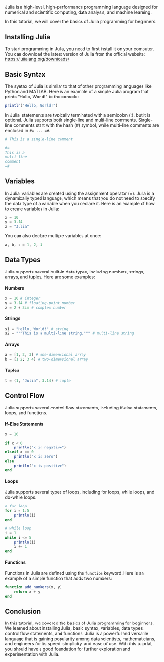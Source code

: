 Julia is a high-level, high-performance programming language designed for numerical and scientific computing, data analysis, and machine learning. 

In this tutorial, we will cover the basics of Julia programming for beginners.

## Installing Julia

To start programming in Julia, you need to first install it on your computer. You can download the latest version of Julia from the official website: https://julialang.org/downloads/

## Basic Syntax

The syntax of Julia is similar to that of other programming languages like Python and MATLAB. Here is an example of a simple Julia program that prints "Hello, World!" to the console:

```julia
println("Hello, World!")
```

In Julia, statements are typically terminated with a semicolon (;), but it is optional. Julia supports both single-line and multi-line comments. Single-line comments start with the hash (#) symbol, while multi-line comments are enclosed in `#= ... =#`.

```julia
# This is a single-line comment

#= 
This is a 
multi-line 
comment
=#
```

## Variables

In Julia, variables are created using the assignment operator (=). Julia is a dynamically typed language, which means that you do not need to specify the data type of a variable when you declare it. Here is an example of how to create variables in Julia:

```julia
x = 10
y = 3.14
z = "Julia"
```

You can also declare multiple variables at once:

```julia
a, b, c = 1, 2, 3
```

## Data Types

Julia supports several built-in data types, including numbers, strings, arrays, and tuples. Here are some examples:

#### Numbers

```julia
x = 10 # integer
y = 3.14 # floating-point number
z = 2 + 3im # complex number
```

#### Strings

```julia
s1 = "Hello, World!" # string
s2 = """This is a multi-line string.""" # multi-line string
```

#### Arrays

```julia
a = [1, 2, 3] # one-dimensional array
b = [1 2; 3 4] # two-dimensional array
```

#### Tuples

```julia
t = (1, "Julia", 3.14) # tuple
```

## Control Flow

Julia supports several control flow statements, including if-else statements, loops, and functions.

#### If-Else Statements

```julia
x = 10

if x < 0
    println("x is negative")
elseif x == 0
    println("x is zero")
else
    println("x is positive")
end
```

#### Loops

Julia supports several types of loops, including for loops, while loops, and do-while loops.

```julia
# for loop
for i = 1:5
    println(i)
end

# while loop
i = 1
while i <= 5
    println(i)
    i += 1
end
```

#### Functions

Functions in Julia are defined using the `function` keyword. Here is an example of a simple function that adds two numbers:

```julia
function add_numbers(x, y)
    return x + y
end
```

## Conclusion

In this tutorial, we covered the basics of Julia programming for beginners. We learned about installing Julia, basic syntax, variables, data types, control flow statements, and functions. Julia is a powerful and versatile language that is gaining popularity among data scientists, mathematicians, and engineers for its speed, simplicity, and ease of use. With this tutorial, you should have a good foundation for further exploration and experimentation with Julia.
